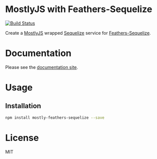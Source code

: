 MostlyJS with Feathers-Sequelize
===============================

[![Build Status](https://travis-ci.org/mostlyjs/mostly-feathers-sequelize.svg)](https://travis-ci.org/mostlyjs/mostly-feathers-sequelize)

Create a [MostlyJS](https://github.com/MostlyJS) wrapped [Sequelize](http://docs.sequelizejs.com/) service for [Feathers-Sequelize](https://github.com/feathersjs/feathers-sequelize).

# Documentation

Please see the [documentation site](https://mostlyjs.github.io).

# Usage

## Installation

```bash
npm install mostly-feathers-sequelize --save
```

# License

MIT